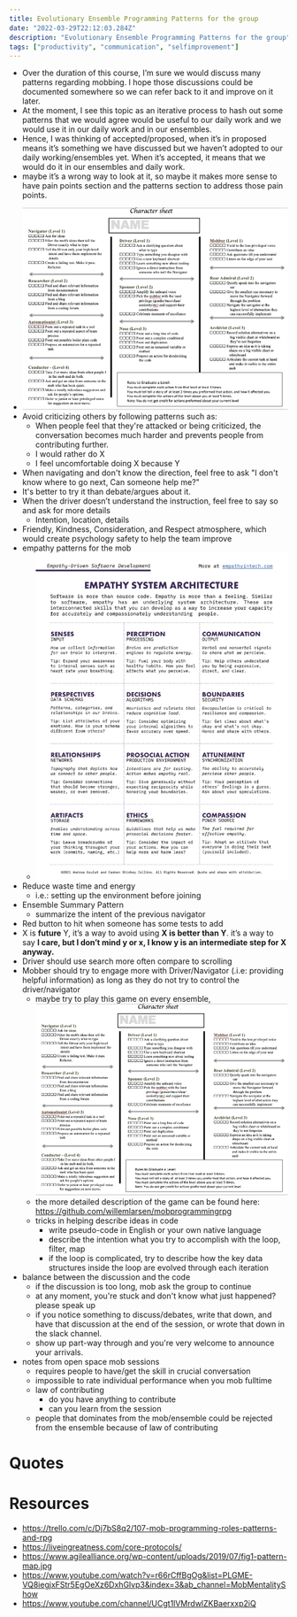 ```yaml
---
title: Evolutionary Ensemble Programming Patterns for the group
date: "2022-03-29T22:12:03.284Z"
description: "Evolutionary Ensemble Programming Patterns for the group"
tags: ["productivity", "communication", "selfimprovement"]
---
```


* Over the duration of this course, I’m sure we would discuss many patterns regarding mobbing. I hope those discussions could be documented somewhere so we can refer back to it and improve on it later.
* At the moment, I see this topic as an iterative process to hash out some patterns that we would agree would be useful to our daily work and we would use it in our daily work and in our ensembles.
* Hence, I was thinking of accepted/proposed, when it’s in proposed means it’s something we have discussed but we haven’t adopted to our daily working/ensembles yet. When it’s accepted, it means that we would do it in our ensembles and daily work.
* maybe it’s a wrong way to look at it, so maybe it makes more sense to have pain points section and the patterns section to address those pain points.

- ![ensemble role playing game](./ensemble-role-playing-game.png)
- Avoid criticizing others by following patterns such as:
  - When people feel that they're attacked or being criticized, the conversation becomes much harder and prevents people from contributing further.
  - I would rather do X
  - I feel uncomfortable doing X because Y
- When navigating and don't know the direction, feel free to ask "I don't know where to go next, Can someone help me?"
- It's better to try it than debate/argues about it.
- When the driver doesn’t understand the instruction, feel free to say so and ask for more details
  - Intention, location, details
- Friendly, Kindness, Consideration, and Respect atmosphere, which would create psychology safety to help the team improve
- empathy patterns for the mob
  - ![empathy-system-architecture-patterns|386x500](./empathy-system-architecture-patterns.png)
- Reduce waste time and energy
  - i.e.: setting up the environment before joining
- Ensemble Summary Pattern
  - summarize the intent of the previous navigator
- Red button to hit when someone has some tests to add
- X is **future** Y, it’s a way to avoid using **X is better than Y**. it’s a way to say **I care, but I don’t mind y or x, I know y is an intermediate step for X anyway.**
- Driver should use search more often compare to scrolling
- Mobber should try to engage more with Driver/Navigator (.i.e: providing helpful information) as long as they do not try to control the driver/navigator
  - maybe try to play this game on every ensemble, ![ensemble role playing game|656x500](./ensemble-role-playing-game.png)
  - the more detailed description of the game can be found here: https://github.com/willemlarsen/mobprogrammingrpg
  - tricks in helping describe ideas in code
    - write pseudo-code in English or your own native language
    - describe the intention what you try to accomplish with the loop, filter, map
    - if the loop is complicated, try to describe how the key data structures inside the loop are evolved through each iteration
- balance between the discussion and the code
  - if the discussion is too long, mob ask the group to continue
  - at any moment, you're stuck and don't know what just happened? please speak up
  - if you notice something to discuss/debates, write that down, and have that discussion at the end of the session, or wrote that down in the slack channel.
  - show up part-way through and you're very welcome to announce your arrivals.
- notes from open space mob sessions
  - requires people to have/get the skill in crucial conversation
  - impossible to rate individual performance when you mob fulltime
  - law of contributing
    - do you have anything to contribute
    - can you learn from the session
  - people that dominates from the mob/ensemble could be rejected from the ensemble because of law of contributing

# Quotes

# Resources
- https://trello.com/c/Dj7bS8q2/107-mob-programming-roles-patterns-and-rpg
- https://liveingreatness.com/core-protocols/
- https://www.agilealliance.org/wp-content/uploads/2019/07/fig1-pattern-map.jpg
- https://www.youtube.com/watch?v=r66rCffBgOg&list=PLGME-VQ8iegjxFStr5EgOeXz6DxhGlvp3&index=3&ab_channel=MobMentalityShow
- https://www.youtube.com/channel/UCgt1lVMrdwlZKBaerxxp2iQ